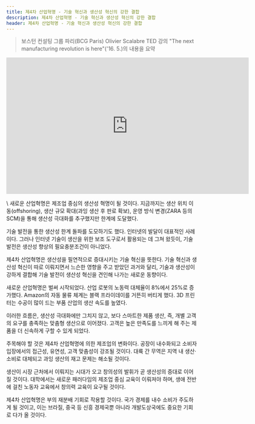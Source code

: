 ```yaml
---
title: 제4차 산업혁명 - 기술 혁신과 생산성 혁신의 강한 결합
description: 제4차 산업혁명 - 기술 혁신과 생산성 혁신의 강한 결합
header: 제4차 산업혁명 - 기술 혁신과 생산성 혁신의 강한 결합
---
```



>보스턴 컨설팅 그룹 파리(BCG Paris) Olivier Scalabre TED 강의 "The next manufacturing revolution is here"('16. 5.)의 내용을 요약

<center>
<iframe src="https://embed.ted.com/talks/lang/ko/olivier_scalabre_the_next_manufacturing_revolution_is_here" width="640" height="360" frameborder="0" scrolling="no" webkitAllowFullScreen mozallowfullscreen allowFullScreen></iframe>
</center>

\\
새로운 산업혁명은 제조업 중심의 생산성 혁명이 될 것이다. 지금까지는 생산 위치 이동(offshoring), 생산 규모 확대(과잉 생산 후 판로 확보), 운영 방식 변경(ZARA 등의 SCM)을 통해 생산성 극대화를 추구했지만 한계에 도달했다.

기술 발전을 통한 생산성 한계 돌파를 도모하기도 했다. 인터넷의 발달이 대표적인 사례이다. 그러나 인터넷 기술이 생산을 위한 보조 도구로서 활용되는 데 그쳐 왔듯이, 기술 발전은 생산성 향상의 필요충분조건이 아니었다.

제4차 산업혁명은 생산성을 필연적으로 증대시키는 기술 혁신을 뜻한다. 기술 혁신과 생산성 혁신이 따로 이뤄지면서 느슨한 영향을 주고 받았던 과거와 달리, 기술과 생산성이 강하게 결합해 기술 발전이 생산성 혁신을 견인해 나가는 새로운 동향이다.

새로운 산업혁명은 벌써 시작되었다. 산업 로봇의 노동력 대체율이 8%에서 25%로 증가했다. Amazon의 자동 물류 체계는 블랙 프라이데이를 거뜬히 버티게 했다. 3D 프린터는 수공이 많이 드는 부품 산업의 생산 속도를 높였다.

이러한 흐름은, 생산성 극대화에만 그치지 않고, 보다 스마트한 제품 생산, 즉, 개별 고객의 요구를 충족하는 맞춤형 생산으로 이어졌다. 고객은 높은 만족도를 느끼게 해 주는 제품을 더 신속하게 구할 수 있게 되었다.

주목해야 할 것은 제4차 산업혁명에 의한 제조업의 변화이다. 공장이 내수화되고 소비자 입장에서의 접근성, 유연성, 고객 맞춤성이 강조될 것이다. 대륙 간 무역은 지역 내 생산·소비로 대체되고  과잉 생산의 재고 문제는 해소될 것이다.

생산이 시장 근처에서 이뤄지는 시대가 오고 창의성의 발휘가 곧 생산성의 증대로 이어질 것이다. 대학에서는 새로운 패러다임의 제조업 중심 교육이 이뤄져야 하며, 생애 전반에 걸친 노동자 교육에서 창의력 교육이 요구될 것이다.

제4차 산업혁명은 부의 재분배 기회로 작용할 것이다. 국가 경제를 내수 소비가 주도하게 될 것이고, 이는 브라질, 중국 등 신흥 경제국뿐 아니라 개발도상국에도 중요한 기회로 다가 올 것이다.
